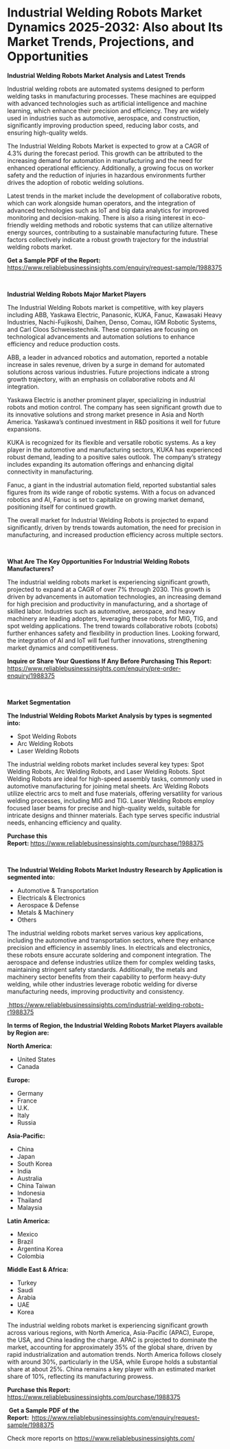 <p><h1>Industrial Welding Robots Market Dynamics 2025-2032: Also about Its Market Trends, Projections, and Opportunities</h1></p><p><strong>Industrial Welding Robots Market Analysis and Latest Trends</strong></p>
<p><p>Industrial welding robots are automated systems designed to perform welding tasks in manufacturing processes. These machines are equipped with advanced technologies such as artificial intelligence and machine learning, which enhance their precision and efficiency. They are widely used in industries such as automotive, aerospace, and construction, significantly improving production speed, reducing labor costs, and ensuring high-quality welds.</p><p>The Industrial Welding Robots Market is expected to grow at a CAGR of 4.3% during the forecast period. This growth can be attributed to the increasing demand for automation in manufacturing and the need for enhanced operational efficiency. Additionally, a growing focus on worker safety and the reduction of injuries in hazardous environments further drives the adoption of robotic welding solutions. </p><p>Latest trends in the market include the development of collaborative robots, which can work alongside human operators, and the integration of advanced technologies such as IoT and big data analytics for improved monitoring and decision-making. There is also a rising interest in eco-friendly welding methods and robotic systems that can utilize alternative energy sources, contributing to a sustainable manufacturing future. These factors collectively indicate a robust growth trajectory for the industrial welding robots market.</p></p>
<p><strong>Get a Sample PDF of the Report:&nbsp;</strong> <a href="https://www.reliablebusinessinsights.com/enquiry/request-sample/1988375?utm_campaign=2099&utm_medium=2&utm_source=Github&utm_content=ia&utm_term=10042025&utm_id=industrial-welding-robots">https://www.reliablebusinessinsights.com/enquiry/request-sample/1988375</a></p>
<p>&nbsp;</p>
<p><strong>Industrial Welding Robots Major Market Players</strong></p>
<p><p>The Industrial Welding Robots market is competitive, with key players including ABB, Yaskawa Electric, Panasonic, KUKA, Fanuc, Kawasaki Heavy Industries, Nachi-Fujikoshi, Daihen, Denso, Comau, IGM Robotic Systems, and Carl Cloos Schweisstechnik. These companies are focusing on technological advancements and automation solutions to enhance efficiency and reduce production costs.</p><p>ABB, a leader in advanced robotics and automation, reported a notable increase in sales revenue, driven by a surge in demand for automated solutions across various industries. Future projections indicate a strong growth trajectory, with an emphasis on collaborative robots and AI integration.</p><p>Yaskawa Electric is another prominent player, specializing in industrial robots and motion control. The company has seen significant growth due to its innovative solutions and strong market presence in Asia and North America. Yaskawa’s continued investment in R&D positions it well for future expansions.</p><p>KUKA is recognized for its flexible and versatile robotic systems. As a key player in the automotive and manufacturing sectors, KUKA has experienced robust demand, leading to a positive sales outlook. The company’s strategy includes expanding its automation offerings and enhancing digital connectivity in manufacturing.</p><p>Fanuc, a giant in the industrial automation field, reported substantial sales figures from its wide range of robotic systems. With a focus on advanced robotics and AI, Fanuc is set to capitalize on growing market demand, positioning itself for continued growth.</p><p>The overall market for Industrial Welding Robots is projected to expand significantly, driven by trends towards automation, the need for precision in manufacturing, and increased production efficiency across multiple sectors.</p></p>
<p>&nbsp;</p>
<p><strong>What Are The Key Opportunities For Industrial Welding Robots Manufacturers?</strong></p>
<p><p>The industrial welding robots market is experiencing significant growth, projected to expand at a CAGR of over 7% through 2030. This growth is driven by advancements in automation technologies, an increasing demand for high precision and productivity in manufacturing, and a shortage of skilled labor. Industries such as automotive, aerospace, and heavy machinery are leading adopters, leveraging these robots for MIG, TIG, and spot welding applications. The trend towards collaborative robots (cobots) further enhances safety and flexibility in production lines. Looking forward, the integration of AI and IoT will fuel further innovations, strengthening market dynamics and competitiveness.</p></p>
<p><strong>Inquire or Share Your Questions If Any Before Purchasing This Report:</strong> <a href="https://www.reliablebusinessinsights.com/enquiry/pre-order-enquiry/1988375?utm_campaign=2099&utm_medium=2&utm_source=Github&utm_content=ia&utm_term=10042025&utm_id=industrial-welding-robots">https://www.reliablebusinessinsights.com/enquiry/pre-order-enquiry/1988375</a></p>
<p>&nbsp;</p>
<p><strong>Market Segmentation</strong></p>
<p><strong>The Industrial Welding Robots Market Analysis by types is segmented into:</strong></p>
<p><ul><li>Spot Welding Robots</li><li>Arc Welding Robots</li><li>Laser Welding Robots</li></ul></p>
<p><p>The industrial welding robots market includes several key types: Spot Welding Robots, Arc Welding Robots, and Laser Welding Robots. Spot Welding Robots are ideal for high-speed assembly tasks, commonly used in automotive manufacturing for joining metal sheets. Arc Welding Robots utilize electric arcs to melt and fuse materials, offering versatility for various welding processes, including MIG and TIG. Laser Welding Robots employ focused laser beams for precise and high-quality welds, suitable for intricate designs and thinner materials. Each type serves specific industrial needs, enhancing efficiency and quality.</p></p>
<p><strong>Purchase this Report:&nbsp;</strong><a href="https://www.reliablebusinessinsights.com/purchase/1988375?utm_campaign=2099&utm_medium=2&utm_source=Github&utm_content=ia&utm_term=10042025&utm_id=industrial-welding-robots">https://www.reliablebusinessinsights.com/purchase/1988375</a></p>
<p>&nbsp;</p>
<p><strong>The Industrial Welding Robots Market Industry Research by Application is segmented into:</strong></p>
<p><ul><li>Automotive & Transportation</li><li>Electricals & Electronics</li><li>Aerospace & Defense</li><li>Metals & Machinery</li><li>Others</li></ul></p>
<p><p>The industrial welding robots market serves various key applications, including the automotive and transportation sectors, where they enhance precision and efficiency in assembly lines. In electricals and electronics, these robots ensure accurate soldering and component integration. The aerospace and defense industries utilize them for complex welding tasks, maintaining stringent safety standards. Additionally, the metals and machinery sector benefits from their capability to perform heavy-duty welding, while other industries leverage robotic welding for diverse manufacturing needs, improving productivity and consistency.</p></p>
<p><a href="https://www.reliablebusinessinsights.com/industrial-welding-robots-r1988375?utm_campaign=2099&utm_medium=2&utm_source=Github&utm_content=ia&utm_term=10042025&utm_id=industrial-welding-robots">&nbsp;https://www.reliablebusinessinsights.com/industrial-welding-robots-r1988375</a></p>
<p><strong>In terms of Region, the Industrial Welding Robots Market Players available by Region are:</strong></p>
<p>
    <p> <strong> North America: </strong>
        <ul>
            <li>United States</li>
            <li>Canada</li>
        </ul>
        </p> 
    <p> <strong> Europe: </strong>
        <ul>
            <li>Germany</li>
            <li>France</li>
            <li>U.K.</li>
            <li>Italy</li>
            <li>Russia</li>
        </ul>
        </p> 
    <p> <strong> Asia-Pacific: </strong>
        <ul>
            <li>China</li>
            <li>Japan</li>
            <li>South Korea</li>
            <li>India</li>
            <li>Australia</li>
            <li>China Taiwan</li>
            <li>Indonesia</li>
            <li>Thailand</li>
            <li>Malaysia</li>
        </ul>
        </p> 
    <p> <strong> Latin America: </strong>
        <ul>
            <li>Mexico</li>
            <li>Brazil</li>
            <li>Argentina Korea</li>
            <li>Colombia</li>
        </ul>
        </p> 
    <p> <strong> Middle East & Africa: </strong>
        <ul>
            <li>Turkey</li>
            <li>Saudi</li>
            <li>Arabia</li>
            <li>UAE</li>
            <li>Korea</li>
        </ul>
    </p>
    </p>
<p><p>The industrial welding robots market is experiencing significant growth across various regions, with North America, Asia-Pacific (APAC), Europe, the USA, and China leading the charge. APAC is projected to dominate the market, accounting for approximately 35% of the global share, driven by rapid industrialization and automation trends. North America follows closely with around 30%, particularly in the USA, while Europe holds a substantial share at about 25%. China remains a key player with an estimated market share of 10%, reflecting its manufacturing prowess.</p></p>
<p><strong>Purchase this Report: </strong><a href="https://www.reliablebusinessinsights.com/purchase/1988375?utm_campaign=2099&utm_medium=2&utm_source=Github&utm_content=ia&utm_term=10042025&utm_id=industrial-welding-robots">https://www.reliablebusinessinsights.com/purchase/1988375</a></p>
<p>&nbsp;<strong>Get a Sample PDF of the Report:&nbsp;&nbsp;</strong><a href="https://www.reliablebusinessinsights.com/enquiry/request-sample/1988375?utm_campaign=2099&utm_medium=2&utm_source=Github&utm_content=ia&utm_term=10042025&utm_id=industrial-welding-robots">https://www.reliablebusinessinsights.com/enquiry/request-sample/1988375</a></p>
<p><strong></strong></p>
<p>Check more reports on <a href="https://www.reliablebusinessinsights.com/?utm_campaign=2099&utm_medium=2&utm_source=Github&utm_content=ia&utm_term=10042025&utm_id=industrial-welding-robots">https://www.reliablebusinessinsights.com/</a></p>